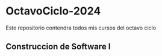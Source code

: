 # OctavoCiclo-2024
Este repositorio contendra todos mis cursos del octavo ciclo

## Construccion de Software I
